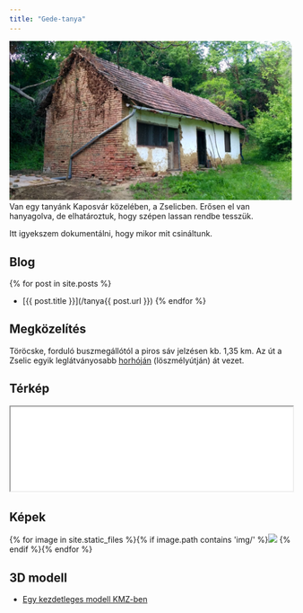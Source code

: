 ```yaml
---
title: "Gede-tanya"
---
```

![A tanyaház képe](/img/tanya.jpg)
Van egy tanyánk Kaposvár közelében, a Zselicben. 
Erősen el van hanyagolva, de elhatároztuk, hogy szépen lassan rendbe tesszük.

Itt igyekszem dokumentálni, hogy mikor mit csináltunk.

## Blog
{% for post in site.posts %}
 - [{{ post.title }}](/tanya{{ post.url }})
{% endfor %}

## Megközelítés
Töröcske, forduló buszmegállótól a piros sáv jelzésen kb. 1,35 km. Az út a Zselic egyik leglátványosabb [horhóján](/img/horho.jpg) (löszmélyútján) át vezet.

## Térkép
<iframe src="map" style="width: 100%"></iframe>

## Képek
<style> img.tanyathumb { width: 19%; } </style>
{% for image in site.static_files %}{% if image.path contains 'img/' %}<a href="{{ site.baseurl }}{{ image.path }}"><img class="tanyathumb" src="https://images.weserv.nl/?url={{ site.url }}{{ site.baseurl }}{{ image.path }}&w=256&h=256&output=jpg&q=50" /></a> {% endif %}{% endfor %}

## 3D modell
- [Egy kezdetleges modell KMZ-ben](/3d/Tanya.kmz)


